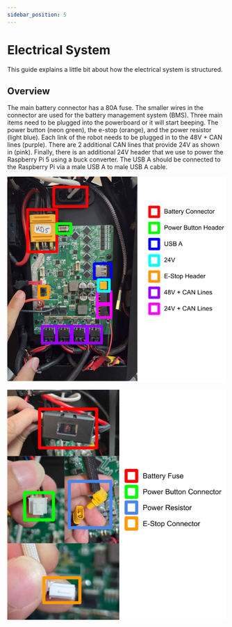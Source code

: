 ```yaml
---
sidebar_position: 5
---
```


# Electrical System

This guide explains a little bit about how the electrical system is structured.

## Overview

The main battery connector has a 80A fuse. The smaller wires in the connector are used for the battery management system (BMS).
Three main items need to be plugged into the powerboard or it will start beeping. The power button (neon green), the e-stop (orange), and the power resistor (light blue). Each link of the robot needs to be plugged in to the 48V + CAN lines (purple). There are 2 additional CAN lines that provide 24V as shown in (pink). Finally, there is an additional 24V header that we use to power the Raspberry Pi 5 using a buck converter. The USB A should be connected to the Raspberry Pi via a male USB A to male USB A cable.

![Powerboard](./assets/powerboard.png)

![Connectors](./assets/connectors.png)
